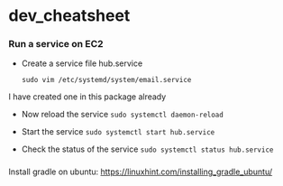 # dev_cheatsheet
### Run a service on EC2
* Create a service file hub.service
  
  `sudo vim /etc/systemd/system/email.service`
  
I have created one in this package already
  
* Now reload the service
`sudo systemctl daemon-reload`

* Start the service
`sudo systemctl start hub.service`

* Check the status of the service
`sudo systemctl status hub.service`

### 
Install gradle on ubuntu: https://linuxhint.com/installing_gradle_ubuntu/
